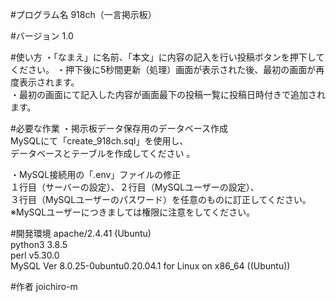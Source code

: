 #プログラム名
918ch（一言掲示板）  
  
#バージョン
1.0  
  
#使い方
・「なまえ」に名前、「本文」に内容の記入を行い投稿ボタンを押下してください。
・押下後に5秒間更新（処理）画面が表示された後、最初の画面が再度表示されます。  
・最初の画面にて記入した内容が画面最下の投稿一覧に投稿日時付きで追加されます。  
  
#必要な作業
・掲示板データ保存用のデータベース作成  
MySQLにて「create_918ch.sql」を使用し、  
データベースとテーブルを作成してください  。
  
・MySQL接続用の「.env」ファイルの修正  
１行目（サーバーの設定）、２行目（MySQLユーザーの設定）、  
３行目（MySQLユーザーのパスワード）を任意のものに訂正してください。  
※MySQLユーザーにつきましては権限に注意をしてください。  

#開発環境
apache/2.4.41 (Ubuntu)  
python3 3.8.5  
perl v5.30.0  
MySQL Ver 8.0.25-0ubuntu0.20.04.1 for Linux on x86_64 ((Ubuntu))  
  
#作者
joichiro-m  
